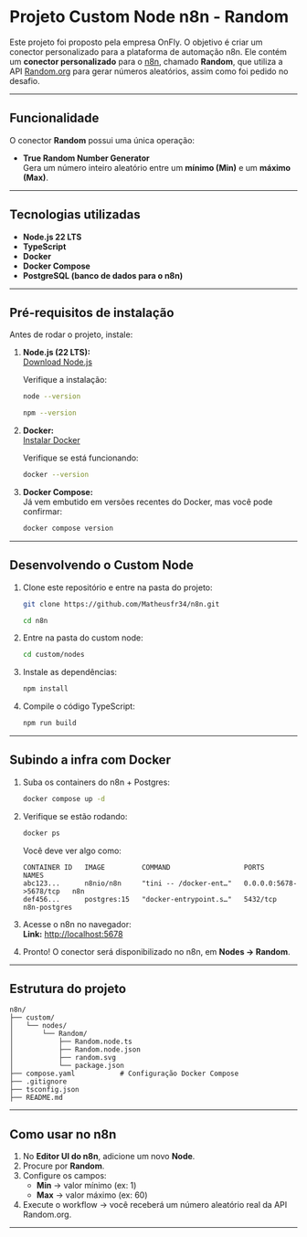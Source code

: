 # Projeto Custom Node n8n - Random

Este projeto foi proposto pela empresa OnFly. O objetivo é criar um conector personalizado para a plataforma de automação n8n.
Ele contém um **conector personalizado** para o [n8n](https://n8n.io), chamado **Random**, que utiliza a API [Random.org](https://www.random.org/) para gerar números aleatórios, assim como foi pedido no desafio.

---

## Funcionalidade
O conector **Random** possui uma única operação:

- **True Random Number Generator**  
  Gera um número inteiro aleatório entre um **mínimo (Min)** e um **máximo (Max)**.

---

## Tecnologias utilizadas
- **Node.js 22 LTS**
- **TypeScript**
- **Docker**
- **Docker Compose**
- **PostgreSQL (banco de dados para o n8n)**

---

## Pré-requisitos de instalação

Antes de rodar o projeto, instale:

1. **Node.js (22 LTS):**  
   [Download Node.js](https://nodejs.org/)

   Verifique a instalação:  
   ```bash
   node --version
   ```
   ```bash
   npm --version
   ```

2. **Docker:**  
   [Instalar Docker](https://docs.docker.com/get-docker/)

   Verifique se está funcionando:
   ```bash
   docker --version
   ```

4. **Docker Compose:**  
   Já vem embutido em versões recentes do Docker, mas você pode confirmar:  
   ```bash
   docker compose version
   ```

---

## Desenvolvendo o Custom Node
1. Clone este repositório e entre na pasta do projeto:
   ```bash
   git clone https://github.com/Matheusfr34/n8n.git
   ```
   
   ```bash
   cd n8n
   ```

2. Entre na pasta do custom node:
   ```bash
   cd custom/nodes
   ```

3. Instale as dependências:
   ```bash
   npm install
   ```

4. Compile o código TypeScript:
   ```bash
   npm run build
   ```

---

## Subindo a infra com Docker

1. Suba os containers do n8n + Postgres:
   ```bash
   docker compose up -d
   ```

2. Verifique se estão rodando:
   ```bash
   docker ps
   ```

   Você deve ver algo como:
   ```
   CONTAINER ID   IMAGE         COMMAND                  PORTS                  NAMES
   abc123...      n8nio/n8n     "tini -- /docker-ent…"   0.0.0.0:5678->5678/tcp   n8n
   def456...      postgres:15   "docker-entrypoint.s…"   5432/tcp                 n8n-postgres
   ```

3. Acesse o n8n no navegador:  
   **Link:** [http://localhost:5678](http://localhost:5678)

5. Pronto! O conector será disponibilizado no n8n, em **Nodes → Random**.

---

## Estrutura do projeto

```
n8n/
├── custom/
│   └── nodes/
│       └── Random/
│           ├── Random.node.ts
│           ├── Random.node.json
│           ├── random.svg
│           └── package.json
├── compose.yaml           # Configuração Docker Compose
├── .gitignore
├── tsconfig.json
├── README.md  

```

---

## Como usar no n8n

1. No **Editor UI do n8n**, adicione um novo **Node**.  
2. Procure por **Random**.  
3. Configure os campos:
   - **Min** → valor mínimo (ex: 1)
   - **Max** → valor máximo (ex: 60)
4. Execute o workflow → você receberá um número aleatório real da API Random.org.

---
